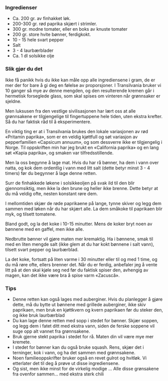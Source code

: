 
### Ingredienser
- Ca. 200 gr. av finhakket løk.
- 200-300 gr. rød paprika skjært i strimler.
- 300 gr. modne tomater, eller en boks av knuste tomater
- 200 gr. store hvite bønner, ferdigkokt.
- 10 - 15 hele svart pepper
- Salt
- 3 - 4 laurbærblader
- Ca. 1 dl solsikke olje

### Slik gjør du det
Ikke få panikk hvis du ikke kan måle opp alle ingrediensene i gram, de er mer der for bare å gi deg en følelse av proporsjoner. I Transilvania bruker vi 10 ganger så mye av denne mengden, og den resulterende kremen går i hermetisk forseglede glass, som skal spises om vinteren når grønnsaker er sjeldne.

 Men luksusen fra den vestlige sivilisasjonen har lært oss at alle grønnsakene er tilgjengelige til fingertuppene hele tiden, uten ekstra krefter. Så du har faktisk råd til å eksperimentere.

 En viktig ting er at i Transilvania brukes den lokale variasjonen av rød «Pritamin paprika», som er en veldig kjøttfull og søt variasjon av pepperfamilien «Capsicum annuum», og som dessverre ikke er tilgjengelig i Norge. Til oppskriften min har jeg brukt en «California paprika» og en lang søt «Kapia paprika», og smaken var tilfredsstillende.

 Men la oss begynne å lage mat. Hvis du har rå bønner, ha dem i vann over natta, og kok dem ordentlig i vann med litt salt (dette betyr minst 3 - 4 timers) før du begynner å lage denne retten.

 Surr de finhakkede løkene i solsikkeoljen på svak ild til den blir gjennomsiktig, men ikke la den brune og heller ikke brenne. Dette betyr at du må veldig ofte, nesten konstant røre dem.

 I mellomtiden skjær de røde paprikaene på lange, tynne skiver og legg dem sammen med løken når du har skjært alle. La dem småkoke til paprikaen blir myk, og tilsett tomatene.

 Bland godt, og la det koke i 10-15 minutter. Mens de koker bryt noen av bønnene med en gaffel, men ikke alle.

 Nedbrutte bønner vil gjøre maten mer kremaktig. Ha i bønnene, smak til med en liten mengde salt (ikke glem at du har kokt bønnene i salt vann), tilsett svart pepper og laurbærblad.

 La det koke, fortsatt på liten varme i 30 minutter eller til og med 1 time, og du må røre ofte, ellers brenner det. Når du er ferdig, anbefaler jeg å vente litt på at den skal kjøle seg ned før du faktisk spiser den, avhengig av magen, kan det ikke være bra å spise varm «Zacuscă».

### Tips
- Denne retten kan også lages med auberginer. Hvis du planlegger å gjøre dette, må du bytte ut bønnene med grillede auberginer, ikke skiv paprikaen, men bruk en kjøttkvern og kvern paprikaen før du steker den, og ikke bruk laurbærblad 
- Du kan lage denne retten med sopp i stedet for bønner. Skjær soppen, og legg dem i fatet ditt med ekstra vann, siden de ferske soppene vil suge opp alt vannet fra grønnsakene.
- Bruk gjerne stekt paprika i stedet for rå. Maten din vil være mye mer kremete.
- I stedet for bønner kan du også bruke squash. Rens, skjær det i terninger, kok i vann, og ha det sammen med grønnsakene.
- Noen familieoppskrifter bruker også en revet gulrot og hvitløk. Vi etterlater det til deg å prøve ut disse ingrediensene.
- Og sist, men ikke minst for de virkelig modige ... Alle disse grønsakene fra ovenfor sammen... med ekstra sterk chili
